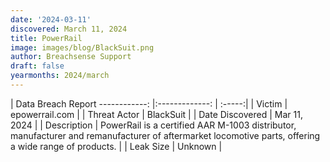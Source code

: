 ```yaml
---
date: '2024-03-11'
discovered: March 11, 2024
title: PowerRail
image: images/blog/BlackSuit.png
author: Breachsense Support
draft: false
yearmonths: 2024/march
---
```



| Data Breach Report
------------:     |:-------------:    | :-----:|
| Victim      | epowerrail.com      | 
| Threat Actor      | BlackSuit      | 
| Date Discovered      | Mar 11, 2024      | 
| Description      | PowerRail is a certified AAR M-1003 distributor, manufacturer and remanufacturer of aftermarket locomotive parts, offering a wide range of products.      | 
| Leak Size      | Unknown      | 

